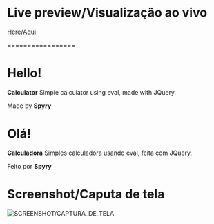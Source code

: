 
Live preview/Visualização ao vivo
=================
[Here/Aqui](https://calculator-spyry.glitch.me/)

=================

Hello!
=================


**Calculator** Simple calculator using eval, made with JQuery.

Made by **Spyry**

Olá!
=================


**Calculadora** Simples calculadora usando eval, feita com JQuery.

Feito por **Spyry**



Screenshot/Caputa de tela
=================

![SCREENSHOT/CAPTURA_DE_TELA](https://image.prntscr.com/image/0P82U579RjWpYKfv-JpMpg.png)
